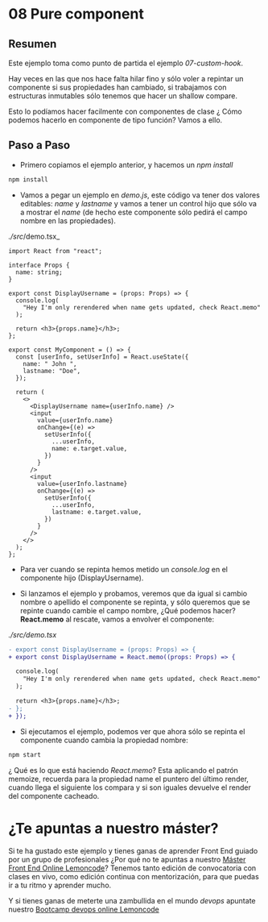 # 08 Pure component

## Resumen

Este ejemplo toma como punto de partida el ejemplo _07-custom-hook_.

Hay veces en las que nos hace falta hilar fino y sólo voler a repintar un componente si sus propiedades
han cambiado, si trabajamos con estructuras inmutables sólo tenemos que hacer un shallow compare.

Esto lo podíamos hacer facilmente con componentes de clase ¿ Cómo podemos hacerlo en componente de tipo función?
Vamos a ello.

## Paso a Paso

- Primero copiamos el ejemplo anterior, y hacemos un _npm install_

```bash
npm install
```

- Vamos a pegar un ejemplo en _demo.js_, este código va tener dos
  valores editables: _name_ y _lastname_ y vamos a tener un control
  hijo que sólo va a mostrar el _name_ (de hecho este componente
  sólo pedirá el campo nombre en las propiedades).

_./src_/demo.tsx\_

```tsx
import React from "react";

interface Props {
  name: string;
}

export const DisplayUsername = (props: Props) => {
  console.log(
    "Hey I'm only rerendered when name gets updated, check React.memo"
  );

  return <h3>{props.name}</h3>;
};

export const MyComponent = () => {
  const [userInfo, setUserInfo] = React.useState({
    name: " John ",
    lastname: "Doe",
  });

  return (
    <>
      <DisplayUsername name={userInfo.name} />
      <input
        value={userInfo.name}
        onChange={(e) =>
          setUserInfo({
            ...userInfo,
            name: e.target.value,
          })
        }
      />
      <input
        value={userInfo.lastname}
        onChange={(e) =>
          setUserInfo({
            ...userInfo,
            lastname: e.target.value,
          })
        }
      />
    </>
  );
};
```

- Para ver cuando se repinta hemos metido un _console.log_ en el componente hijo (DisplayUsername).

- Si lanzamos el ejemplo y probamos, veremos que da igual si cambio nombre o apellido el componente
  se repinta, y sólo queremos que se repinte cuando cambie el campo nombre, ¿Qué podemos hacer?
  **React.memo** al rescate, vamos a envolver el componente:

_./src/demo.tsx_

```diff
- export const DisplayUsername = (props: Props) => {
+ export const DisplayUsername = React.memo((props: Props) => {

  console.log(
    "Hey I'm only rerendered when name gets updated, check React.memo"
  );

  return <h3>{props.name}</h3>;
- };
+ });
```

- Si ejecutamos el ejemplo, podemos ver que ahora sólo se repinta el componente cuando
  cambia la propiedad nombre:

```bash
npm start
```

¿ Qué es lo que está haciendo _React.memo_? Esta aplicando el patrón memoize, recuerda
para la propiedad name el puntero del último render, cuando llega el siguiente los compara
y si son iguales devuelve el render del componente cacheado.

# ¿Te apuntas a nuestro máster?

Si te ha gustado este ejemplo y tienes ganas de aprender Front End
guiado por un grupo de profesionales ¿Por qué no te apuntas a
nuestro [Máster Front End Online Lemoncode](https://lemoncode.net/master-frontend#inicio-banner)? Tenemos tanto edición de convocatoria
con clases en vivo, como edición continua con mentorización, para
que puedas ir a tu ritmo y aprender mucho.

Y si tienes ganas de meterte una zambullida en el mundo _devops_
apuntate nuestro [Bootcamp devops online Lemoncode](https://lemoncode.net/bootcamp-devops#bootcamp-devops/inicio)
